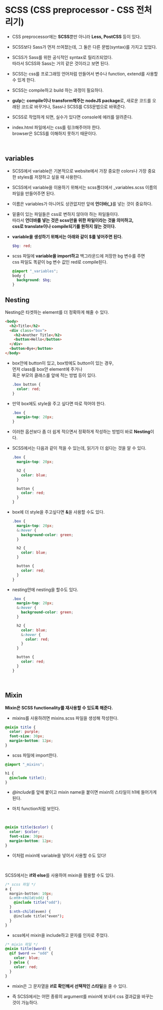 # SCSS (CSS preprocessor - CSS 전처리기)

- CSS preprocessor에는 <b>SCSS</b>뿐만 아니라 <b>Less, PostCSS</b> 등이 있다.

- SCSS보다 Sass가 먼저 쓰여졌는데, 그 둘은 다른 문법(syntax)를 가지고 있었다.

- SCSS가 Sass를 위한 공식적인 syntax로 릴리즈되었다.<br>
  따라서 SCSS와 Sass는 거의 같은 것이라고 보면 된다.

- SCSS는 css를 프로그래밍 언어처럼 만들어서 변수나 function, extend를 사용할 수 있게 한다.

- SCSS는 compile하고 build 하는 과정이 필요하다.

- <b>gulp</b>는 <b>compile이나 transform해주는 nodeJS package</b>로,
  새로운 코드를 오래된 코드로 바꾸거나, Sass나 SCSS를 CSS문법으로 바꿔준다.

- SCSS로 작업하게 되면, 실수가 있다면 console에 에러를 알려준다.
- index.html 파일에서는 css를 링크해주어야 한다.
  <br>browser은 SCSS를 이해하지 못하기 때문이다.

  <br>

## variables

- SCSS에서 variable은 기본적으로 website에서 가장 중요한 colors나
  가장 중요한 styles를 저장하고 싶을 때 사용한다.

- SCSS에서 variable을 이용하기 위해서는 scss폴더에서 \_variables.scss 이름의 파일을 만들어주면 된다.

- 이름은 variables가 아니어도 상관없지만 앞에 <b>언더바(\_)</b>를 넣는 것이 중요하다.

- 밑줄이 있는 파일들은 css로 변하지 않아야 하는 파일들이다.<br>
  따라서 <b>언더바를 넣는 것은 scss만을 위한 파일이라는 것을 의미하고, <br>
  css로 translate이나 compile되기를 원하지 않는 것이다.
- variable을 생성하기 위해서는 아래와 같이 $를 넣어주면 된다.</b>

  ```scss
  $bg: red;
  ```

- scss 파일에 <b>variable을 import하고</b> 백그라운드에 저장한 bg 변수를 주면<br> css 파일도 똑같이 bg 변수 값인
  red로 compile된다.
  ```scss
  @import "_variables";
  body {
    background: $bg;
  }
  ```

## Nesting

Nesting은 타겟하는 element를 더 정확하게 해줄 수 있다.

```html
<body>
  <h2>Title</h2>
  <div class="box">
    <h2>Another Title</h2>
    <button>Hello</button>
  </div>
  <button>Bye</button>
</body>
```

- box안에 button이 있고, box밖에도 button이 있는 경우, <br>
  먼저 class를 box안 element에 주거나<br>
  혹은 부모의 클래스를 앞에 적는 방법 등이 있다.

  ```css
  .box button {
    color: red;
  }
  ```

- 만약 box에도 style을 주고 싶다면 따로 적어야 한다.

  ```css
  .box {
    margin-top: 20px;
  }
  ```

- 이러한 옵션보다 좀 더 쉽게 적으면서 정확하게 작성하는 방법이 바로 <b>Nesting</b>이다.

- SCSS에서는 다음과 같이 적을 수 있는데, 읽기가 더 쉽다는 것을 알 수 있다.

  ```scss
  .box {
    margin-top: 20px;

    h2 {
      color: blue;
    }

    button {
      color: red;
    }
  }
  ```

- box에 더 style을 주고싶다면 <b>&</b>을 사용할 수도 있다.

  ```scss
  .box {
    margin-top: 20px;
    &:hover {
      background-color: green;
    }

    h2 {
      color: blue;
    }

    button {
      color: red;
    }
  }
  ```

- nesting안에 nesting을 할수도 있다.

  ```scss
  .box {
    margin-top: 20px;
    &:hover {
      background-color: green;
    }

    h2 {
      color: blue;
      &:hover {
        color: red;
      }
    }

    button {
      color: red;
    }
  }
  ```

<br>

## Mixin

<b>Mixin은 SCSS functionality를 재사용할 수 있도록 해준다.</b>

- mixins를 사용하려면 mixins.scss 파일을 생성해 작성한다.

```scss
@mixin title {
  color: purple;
  font-size: 30px;
  margin-bottom: 12px;
}
```

- scss 파일에 import한다.

```scss
@import "_mixins";

h1 {
  @include title();
}
```

- <i>@include</i>를 앞에 붙이고 mixin name을 붙이면 mixin의 스타일이 h1에 들어가게 된다.

- 마치 function처럼 보인다.

<br>

```scss
@mixin title($color) {
  color: $color;
  font-size: 30px;
  margin-bottom: 12px;
}
```

- 이처럼 mixin에 variable을 넣어서 사용할 수도 있다!

<br>

SCSS에서는 <b>if와 else</b>를 사용하여 mixin을 활용할 수도 있다.

```scss
/* scss 파일 */
a {
  margin-botton: 10px;
  &:nth-child(odd) {
    @include title("odd");
  }
  $:nth-child(even) {
    @include title("even");
  }
}
```

- scss에서 mixin을 include하고 문자를 인자로 주었다.

```scss
/* mixin 파일 */
@mixin title($word) {
  @if $word == "odd" {
    color: blue;
  } @else {
    color: red;
  }
}
```

- mixin은 그 문자열을 <b>if로 확인해서 선택적인 스타일</b>을 줄 수 있다.

- 즉 SCSS에서는 어떤 종류의 argument를 mixin에 보내서 css 결과값을 바꾸는 것이 가능하다.
